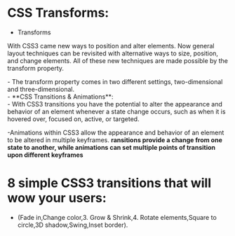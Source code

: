 
# CSS Transforms:
- Transforms <br>
<p>With CSS3 came new ways to position and alter elements. Now general layout techniques can be revisited with alternative ways to size, position, and change elements. All of these new techniques are made possible by the transform property.</p>
- The transform property comes in two different settings, two-dimensional and three-dimensional.<br>
- **CSS Transitions & Animations**:<br>
- With CSS3 transitions you have the potential to alter the appearance and behavior of an element whenever a state change occurs, such as when it is hovered over, focused on, active, or targeted.<br>

-Animations within CSS3 allow the appearance and behavior of an element to be altered in multiple keyframes.
**ransitions provide a change from one state to another, while animations can set multiple points of transition upon different keyframes**
# 8 simple CSS3 transitions that will wow your users:
- (Fade in,Change color,3. Grow & Shrink,4. Rotate elements,Square to circle,3D shadow,Swing,Inset border).
